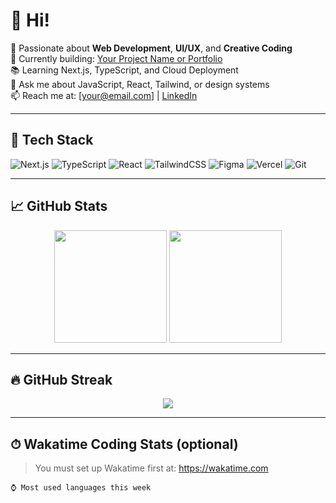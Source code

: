 # 👋 Hi!

🚀 Passionate about **Web Development**, **UI/UX**, and **Creative Coding**  
🎯 Currently building: [Your Project Name or Portfolio](https://yourwebsite.com)  
📚 Learning Next.js, TypeScript, and Cloud Deployment  
💬 Ask me about JavaScript, React, Tailwind, or design systems  
📫 Reach me at: [your@email.com] | [LinkedIn](https://linkedin.com/in/yourprofile)

---

## 🧰 Tech Stack

![Next.js](https://img.shields.io/badge/-Next.js-black?style=flat&logo=nextdotjs)
![TypeScript](https://img.shields.io/badge/-TypeScript-3178C6?style=flat&logo=typescript&logoColor=white)
![React](https://img.shields.io/badge/-React-61DAFB?style=flat&logo=react&logoColor=black)
![TailwindCSS](https://img.shields.io/badge/-Tailwind-38B2AC?style=flat&logo=tailwind-css)
![Figma](https://img.shields.io/badge/-Figma-F24E1E?style=flat&logo=figma&logoColor=white)
![Vercel](https://img.shields.io/badge/-Vercel-000?style=flat&logo=vercel)
![Git](https://img.shields.io/badge/-Git-F05032?style=flat&logo=git&logoColor=white)

---

## 📈 GitHub Stats

<p align="center">
  <img src="https://github-readme-stats.vercel.app/api?username=YOUR_GITHUB_USERNAME&show_icons=true&theme=tokyonight" height="180px"/>
  <img src="https://github-readme-stats.vercel.app/api/top-langs/?username=YOUR_GITHUB_USERNAME&layout=compact&theme=tokyonight" height="180px"/>
</p>

---

## 🔥 GitHub Streak

<p align="center">
  <img src="https://streak-stats.demolab.com?user=YOUR_GITHUB_USERNAME&theme=tokyonight&border_radius=5" />
</p>

---

## ⏱ Wakatime Coding Stats (optional)

> You must set up Wakatime first at: https://wakatime.com

```text
⌚ Most used languages this week
